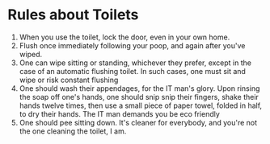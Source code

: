 # Rules about Toilets
  1. When you use the toilet, lock the door, even in your own home.
  2. Flush once immediately following your poop, and again after you've wiped. 
  3. One can wipe sitting or standing, whichever they prefer, except in the case of an automatic flushing toilet. In such cases, one must sit and wipe or risk constant flushing
  4. One should wash their appendages, for the IT man's glory. Upon rinsing the soap off one's hands, one should snip snip their fingers, shake their hands twelve times, then use a small piece of paper towel, folded in half, to dry their hands. The IT man demands you be eco friendly
  5. One should pee sitting down. It's cleaner for everybody, and you're not the one cleaning the toilet, I am.